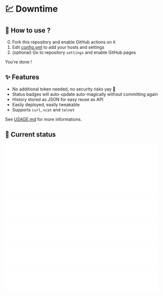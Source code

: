 # 💹 Downtime

## 💬 How to use ?

0. Fork this repository and enable GitHub actions on it
1. Edit [config.yml](/config.yml) to add your hosts and settings
2. (optional) Go to repository `settings` and enable GitHub pages

You're done !

## ✨ Features

* No additional token needed, no security risks yay 🎉
* Status badges will auto-update auto-magically without committing again
* History stored as JSON for easy reuse as API
* Easily deployed, easily tweakable
* Supports `curl`, `ncat` and `telnet`

See [USAGE.md](/USAGE.md) for more informations.

## 🚥 Current status

<!-- <downtime-status> -->
![MAIN HTTPS](/status/152.67.91.151-443.svg)
![MAIN HTTP](/status/152.67.91.151-80.svg)
![SERVER 1 HTTPS](/status/152.67.91.74-443.svg)
![SERVER 1 HTTP](/status/152.67.91.74-80.svg)
![SERVER 2 HTTPS](/status/152.67.89.145-443.svg)
![SERVER 2 HTTP](/status/152.67.89.145-80.svg)
<!-- <downtime-status/> -->
